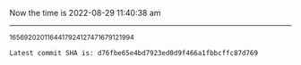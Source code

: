 Now the time is 2022-08-29 11:40:38 am

---

<small>1656920201164417924127471679121994</small>

```txt
Latest commit SHA is: d76fbe65e4bd7923ed0d9f466a1fbbcffc87d769
```
